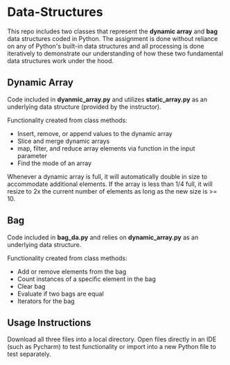 # Data-Structures

This repo includes two classes that represent the **dynamic array** and **bag** data structures coded in Python. 
The assignment is done without reliance on any of Python's built-in data structures and all processing is done iteratively to demonstrate our understanding of how these two fundamental data structures work under the hood. 

## Dynamic Array
Code included in **dyanmic_array.py** and utilizes **static_array.py** as an underlying data structure (provided by the instructor). 

Functionality created from class methods:
* Insert, remove, or append values to the dynamic array
* Slice and merge dynamic arrays
* map, filter, and reduce array elements via function in the input parameter
* Find the mode of an array

Whenever a dynamic array is full, it will automatically double in size to accommodate additional elements. 
If the array is less than 1/4 full, it will resize to 2x the current number of elements as long as the new size is >= 10.

## Bag
Code included in **bag_da.py** and relies on **dynamic_array.py** as an underlying data structure. 

Functionality created from class methods:
* Add or remove elements from the bag
* Count instances of a specific element in the bag
* Clear bag
* Evaluate if two bags are equal
* Iterators for the bag

## Usage Instructions
Download all three files into a local directory. 
Open files directly in an IDE (such as Pycharm) to test functionality or import into a new Python file to test separately. 
